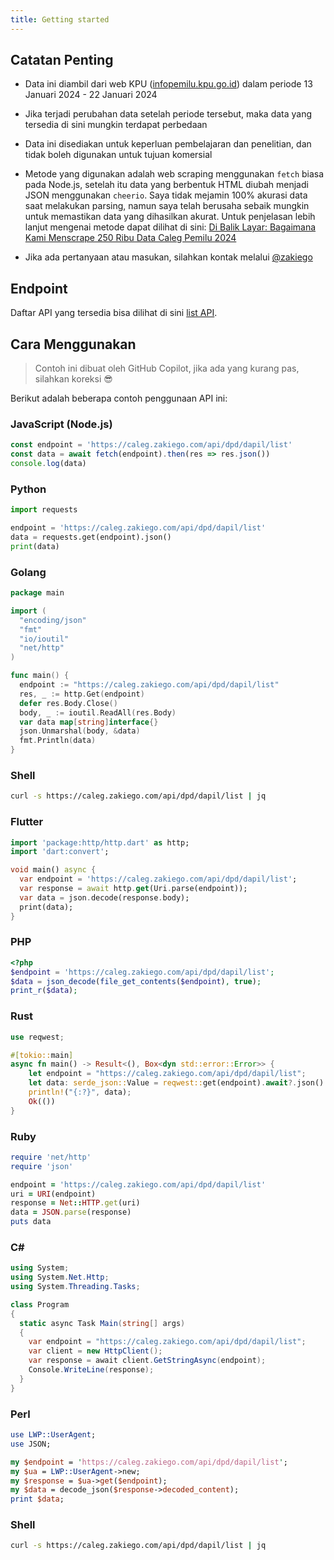 ```yaml
---
title: Getting started
---
```


## Catatan Penting

- Data ini diambil dari web KPU ([infopemilu.kpu.go.id](https://infopemilu.kpu.go.id/)) dalam periode 13 Januari 2024 - 22 Januari 2024
- Jika terjadi perubahan data setelah periode tersebut, maka data yang tersedia di sini mungkin terdapat perbedaan
- Data ini disediakan untuk keperluan pembelajaran dan penelitian, dan tidak boleh digunakan untuk tujuan komersial
- Metode yang digunakan adalah web scraping menggunakan `fetch` biasa pada Node.js, setelah itu data yang berbentuk HTML diubah menjadi JSON menggunakan `cheerio`. Saya tidak mejamin 100% akurasi data saat melakukan parsing, namun saya telah berusaha sebaik mungkin untuk memastikan data yang dihasilkan akurat. Untuk penjelasan lebih lanjut mengenai metode dapat dilihat di sini: [Di Balik Layar: Bagaimana Kami Menscrape 250 Ribu Data Caleg Pemilu 2024](https://zakiego.com/articles/pemilu-2024)

- Jika ada pertanyaan atau masukan, silahkan kontak melalui [@zakiego](https://twitter.com/zakiego)

## Endpoint

Daftar API yang tersedia bisa dilihat di sini [list API](/list-api).

## Cara Menggunakan

> Contoh ini dibuat oleh GitHub Copilot, jika ada yang kurang pas, silahkan koreksi 😎


Berikut adalah beberapa contoh penggunaan API ini:


### JavaScript (Node.js)

```javascript
const endpoint = 'https://caleg.zakiego.com/api/dpd/dapil/list'
const data = await fetch(endpoint).then(res => res.json())
console.log(data)
```

### Python

```py
import requests

endpoint = 'https://caleg.zakiego.com/api/dpd/dapil/list'
data = requests.get(endpoint).json()
print(data)
```

### Golang

```go
package main

import (
  "encoding/json"
  "fmt"
  "io/ioutil"
  "net/http"
)

func main() {
  endpoint := "https://caleg.zakiego.com/api/dpd/dapil/list"
  res, _ := http.Get(endpoint)
  defer res.Body.Close()
  body, _ := ioutil.ReadAll(res.Body)
  var data map[string]interface{}
  json.Unmarshal(body, &data)
  fmt.Println(data)
}
```

### Shell

```sh
curl -s https://caleg.zakiego.com/api/dpd/dapil/list | jq
```

### Flutter

```dart
import 'package:http/http.dart' as http;
import 'dart:convert';

void main() async {
  var endpoint = 'https://caleg.zakiego.com/api/dpd/dapil/list';
  var response = await http.get(Uri.parse(endpoint));
  var data = json.decode(response.body);
  print(data);
}
```

### PHP

```php
<?php
$endpoint = 'https://caleg.zakiego.com/api/dpd/dapil/list';
$data = json_decode(file_get_contents($endpoint), true);
print_r($data);
```

### Rust

```rust
use reqwest;

#[tokio::main]
async fn main() -> Result<(), Box<dyn std::error::Error>> {
    let endpoint = "https://caleg.zakiego.com/api/dpd/dapil/list";
    let data: serde_json::Value = reqwest::get(endpoint).await?.json().await?;
    println!("{:?}", data);
    Ok(())
}
```

### Ruby

```ruby
require 'net/http'
require 'json'

endpoint = 'https://caleg.zakiego.com/api/dpd/dapil/list'
uri = URI(endpoint)
response = Net::HTTP.get(uri)
data = JSON.parse(response)
puts data
```

### C#

```csharp
using System;
using System.Net.Http;
using System.Threading.Tasks;

class Program
{
  static async Task Main(string[] args)
  {
    var endpoint = "https://caleg.zakiego.com/api/dpd/dapil/list";
    var client = new HttpClient();
    var response = await client.GetStringAsync(endpoint);
    Console.WriteLine(response);
  }
}
```

### Perl

```perl
use LWP::UserAgent;
use JSON;

my $endpoint = 'https://caleg.zakiego.com/api/dpd/dapil/list';
my $ua = LWP::UserAgent->new;
my $response = $ua->get($endpoint);
my $data = decode_json($response->decoded_content);
print $data;
```

### Shell

```sh
curl -s https://caleg.zakiego.com/api/dpd/dapil/list | jq
```

